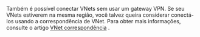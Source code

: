 Também é possível conectar VNets sem usar um gateway VPN. Se seu VNets estiverem na mesma região, você talvez queira considerar conectá-los usando a correspondência de VNet. Para obter mais informações, consulte o artigo [VNet correspondência](../articles/virtual-network/virtual-network-peering-overview.md) .